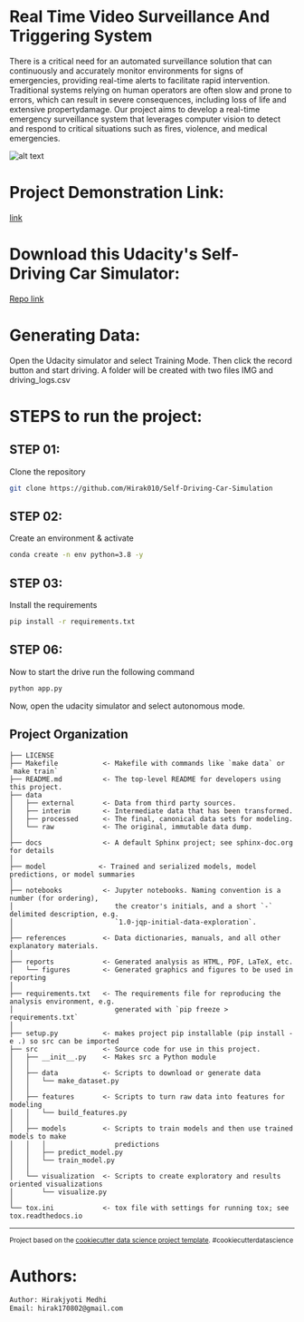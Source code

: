 Real Time Video Surveillance And Triggering System
==============================

There is a critical need for an automated surveillance solution that can continuously and accurately monitor environments for signs of emergencies, providing real-time alerts to facilitate rapid intervention. Traditional systems relying on human operators are often slow and prone to errors, which can result in severe consequences, including loss of life and extensive propertydamage. Our project aims to develop a real-time emergency surveillance system that leverages computer vision to detect and respond to critical situations such as fires, violence, and medical emergencies.

![alt text]()

# Project Demonstration Link:

[link](https://www.linkedin.com/posts/hirakjyoti-815195207_deeplearning-machinelearning-ai-activity-7159154656743415809-5Nl_?utm_source=share&utm_medium=member_desktop)

# Download this Udacity's Self-Driving Car Simulator:

[Repo link](https://github.com/udacity/self-driving-car-sim)

# Generating Data:
Open the Udacity simulator and select Training Mode. Then click the record button and start driving. A folder will be created with two files IMG and driving_logs.csv 

# STEPS to run the project:

## STEP 01: 
Clone the repository

```bash
git clone https://github.com/Hirak010/Self-Driving-Car-Simulation
```

## STEP 02: 
Create an environment & activate


```bash
conda create -n env python=3.8 -y
```

## STEP 03: 
Install the requirements


```bash
pip install -r requirements.txt
```


## STEP 06: 
Now to start the drive run the following command


```bash
python app.py
```

Now, open the udacity simulator and select autonomous mode.

Project Organization
------------

    ├── LICENSE
    ├── Makefile           <- Makefile with commands like `make data` or `make train`
    ├── README.md          <- The top-level README for developers using this project.
    ├── data
    │   ├── external       <- Data from third party sources.
    │   ├── interim        <- Intermediate data that has been transformed.
    │   ├── processed      <- The final, canonical data sets for modeling.
    │   └── raw            <- The original, immutable data dump.
    │
    ├── docs               <- A default Sphinx project; see sphinx-doc.org for details
    │
    ├── model             <- Trained and serialized models, model predictions, or model summaries
    │
    ├── notebooks          <- Jupyter notebooks. Naming convention is a number (for ordering),
    │                         the creator's initials, and a short `-` delimited description, e.g.
    │                         `1.0-jqp-initial-data-exploration`.
    │
    ├── references         <- Data dictionaries, manuals, and all other explanatory materials.
    │
    ├── reports            <- Generated analysis as HTML, PDF, LaTeX, etc.
    │   └── figures        <- Generated graphics and figures to be used in reporting
    │
    ├── requirements.txt   <- The requirements file for reproducing the analysis environment, e.g.
    │                         generated with `pip freeze > requirements.txt`
    │
    ├── setup.py           <- makes project pip installable (pip install -e .) so src can be imported
    ├── src                <- Source code for use in this project.
    │   ├── __init__.py    <- Makes src a Python module
    │   │
    │   ├── data           <- Scripts to download or generate data
    │   │   └── make_dataset.py
    │   │
    │   ├── features       <- Scripts to turn raw data into features for modeling
    │   │   └── build_features.py
    │   │
    │   ├── models         <- Scripts to train models and then use trained models to make
    │   │   │                 predictions
    │   │   ├── predict_model.py
    │   │   └── train_model.py
    │   │
    │   └── visualization  <- Scripts to create exploratory and results oriented visualizations
    │       └── visualize.py
    │
    └── tox.ini            <- tox file with settings for running tox; see tox.readthedocs.io


--------

<p><small>Project based on the <a target="_blank" href="https://drivendata.github.io/cookiecutter-data-science/">cookiecutter data science project template</a>. #cookiecutterdatascience</small></p>

# Authors:
```bash
Author: Hirakjyoti Medhi
Email: hirak170802@gmail.com
```
